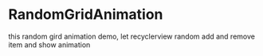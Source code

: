 # RandomGridAnimation
this random gird animation demo, let recyclerview random add and remove item and show animation
